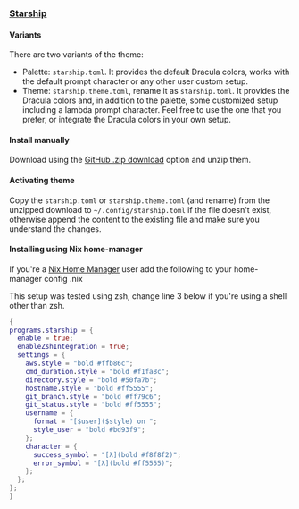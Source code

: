 ### [Starship](https://starship.rs)

#### Variants

There are two variants of the theme:

- Palette: `starship.toml`. It provides the default Dracula colors, works with the default prompt character or any other user custom setup.
- Theme: `starship.theme.toml`, rename it as `starship.toml`. It provides the Dracula colors and, in addition to the palette, some customized setup including a lambda prompt character.
Feel free to use the one that you prefer, or integrate the Dracula colors in your own setup.

#### Install manually

Download using the [GitHub .zip download](https://github.com/dracula/starship/archive/master.zip) option and unzip them.

#### Activating theme

Copy the `starship.toml` or `starship.theme.toml` (and rename) from the unzipped download to `~/.config/starship.toml` if the file doesn't exist, otherwise append the content to the existing file and make sure you understand the changes.

#### Installing using Nix home-manager

If you're a [Nix Home Manager](https://github.com/nix-community/home-manager) user add the following to your home-manager config .nix

This setup was tested using zsh, change line 3 below if you're using a shell other than zsh.

```nix
{
programs.starship = {
  enable = true;
  enableZshIntegration = true;
  settings = {
    aws.style = "bold #ffb86c";
    cmd_duration.style = "bold #f1fa8c";
    directory.style = "bold #50fa7b";
    hostname.style = "bold #ff5555";
    git_branch.style = "bold #ff79c6";
    git_status.style = "bold #ff5555";
    username = {
      format = "[$user]($style) on ";
      style_user = "bold #bd93f9";
    };
    character = {
      success_symbol = "[λ](bold #f8f8f2)";
      error_symbol = "[λ](bold #ff5555)";
    };
  };
};
}
```

